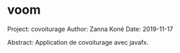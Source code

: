 # voom
Project: covoiturage
Author: Zanna Koné
Date: 2019-11-17

Abstract: Application de covoiturage avec javafx.
